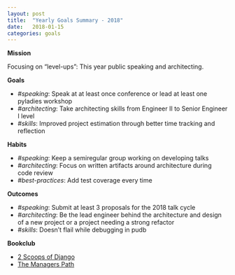 ```yaml
---
layout: post
title:  "Yearly Goals Summary - 2018"
date:   2018-01-15
categories: goals
---
```


**Mission**

Focusing on “level-ups”: This year public speaking and architecting.

**Goals**

* _#speaking_: Speak at at least once conference or lead at least one pyladies workshop
* _#architecting_: Take architecting skills from Engineer II to Senior Engineer I level
* _#skills_: Improved project estimation through better time tracking and reflection

**Habits**

* _#speaking_: Keep a semiregular group working on developing talks
* _#architecting_: Focus on written artifacts around architecture during code review
* _#best-practices_: Add test coverage every time

**Outcomes**

* _#speaking_: Submit at least 3 proposals for the 2018 talk cycle
* _#architecting_: Be the lead engineer behind the architecture and design of a new project or a project needing a strong refactor
* _#skills_: Doesn’t flail while debugging in pudb

**Bookclub**
* [2 Scoops of Django](https://www.amazon.com/Two-Scoops-Django-1-11-Practices/dp/0692915729/)
* [The Managers Path](https://www.amazon.com/Managers-Path-Leaders-Navigating-Growth/dp/1491973897/)
